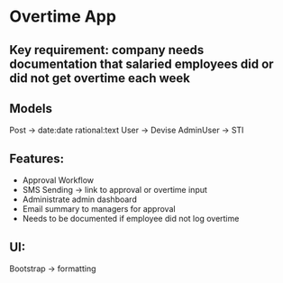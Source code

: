 # Overtime App

## Key requirement: company needs documentation that salaried employees did or did not get overtime each week

## Models
Post -> date:date rational:text
User -> Devise
AdminUser -> STI

## Features:
- Approval Workflow
- SMS Sending -> link to approval or overtime input
- Administrate admin dashboard
- Email summary to managers for approval
- Needs to be documented if employee did not log overtime

## UI:
Bootstrap -> formatting




